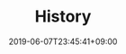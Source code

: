 ---
title: 'History'
date: 2019-06-07T23:45:41+09:00
lastmod: 2019-06-07T23:45:41+09:00
categories: 
    - tech
tags: 
    - go
    - test
    - benchmark
    - hash
    - algorithm
type: posts
---